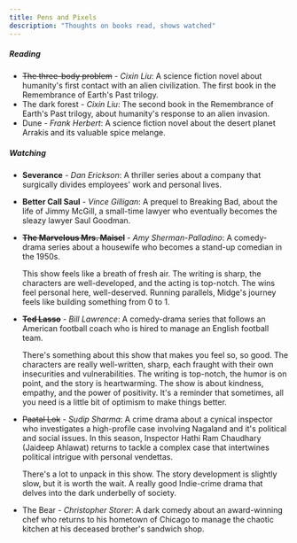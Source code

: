 ```yaml
---
title: Pens and Pixels
description: "Thoughts on books read, shows watched"
---
```


##### Reading

- ~~The three-body problem~~ *- Cixin Liu*: A science fiction novel about humanity's first contact with an alien civilization. The first book in the Remembrance of Earth's Past trilogy.
-  The dark forest *- Cixin Liu*: The second book in the Remembrance of Earth's Past trilogy, about humanity's response to an alien invasion.
-  Dune *- Frank Herbert*: A science fiction novel about the desert planet Arrakis and its valuable spice melange. 

<!-- *Pending:*

-  The hitchhiker's guide to the galaxy *- Douglas Adams*
-  All the light we cannot see *- Anthony Doerr*
-  Ichigo Ichie *- Hector Garcia and Francesc Miralles*
-  Death's end *- Cixin Liu* 
-  The restaurant at the end of the universe *- Douglas Adams*
-  Life, the universe and everything *- Douglas Adams*
-  So long, and thanks for all the fish *- Douglas Adams*
-  Mostly harmless *- Douglas Adams*
-  And another thing... *- Eoin Colfer* -->

##### Watching


- **Severance** *- Dan Erickson*: A thriller series about a company that surgically divides employees' work and personal lives.

-   **Better Call Saul** *- Vince Gilligan*: A prequel to Breaking Bad, about the life of Jimmy McGill, a small-time lawyer who eventually becomes the sleazy lawyer Saul Goodman.

- ~~**The Marvelous Mrs. Maisel**~~ *- Amy Sherman-Palladino*: A comedy-drama series about a housewife who becomes a stand-up comedian in the 1950s.

	This show feels like a breath of fresh air. The writing is sharp, the characters are well-developed, and the acting is top-notch. The wins feel personal here, well-deserved. Running parallels, Midge's journey feels like building something from 0 to 1. 

- ~~**Ted Lasso**~~ *- Bill Lawrence*: A comedy-drama series that follows an American football coach who is hired to manage an English football team.

	There's something about this show that makes you feel so, so good. The characters are really well-written, sharp, each fraught with their own insecurities and vulnerabilities. The writing is top-notch, the humor is on point, and the story is heartwarming. The show is about kindness, empathy, and the power of positivity. It's a reminder that sometimes, all you need is a little bit of optimism to make things better.

- ~~Paatal Lok~~ *- Sudip Sharma*: A crime drama about a cynical inspector who investigates a high-profile case involving Nagaland and it's political and social issues. In this season, Inspector Hathi Ram Chaudhary (Jaideep Ahlawat) returns to tackle a complex case that intertwines political intrigue with personal vendettas.
	
	There's a lot to unpack in this show. The story development is slightly slow, but it is worth the wait. A really good Indie-crime drama that delves into the dark underbelly of society. 


-   The Bear *- Christopher Storer*: A dark comedy about an award-winning chef who returns to his hometown of Chicago to manage the chaotic kitchen at his deceased brother's sandwich shop. 


<!-- *Pending:*

-   Attack on Titan *- Hajime Isayama*: An anime about humanity's fight against giant humanoid creatures known as Titans.
-   Shogun *- James Clavell*: A miniseries based on the novel of the same name, about an English sailor who becomes a samurai in feudal Japan.
-   The Mandalorian *- Jon Favreau*: A Star Wars series set after the fall of the Empire, following the adventures of a lone bounty hunter in the outer reaches of the galaxy. -->

<!--Left somewhere in between, yet to pick up:-     The Witcher *- Lauren Schmidt Hissrich*: A fantasy series based on the book series of the same name by Andrzej Sapkowski.-   Peaky Blinders *- Steven Knight*: A crime drama set in post-WWI Birmingham, UK.-   Shameless *- Paul Abbott*: A comedy-drama about a dysfunctional family.-   Sweet Tooth *- Jim Mickle*: A post-apocalyptic fairy tale about a hybrid animal-human child.-   Farzi *- Raj Nidimoru and Krishna D.K.*: A crime thriller set in Mumbai, India about a con artist replicating currency notes.-->
